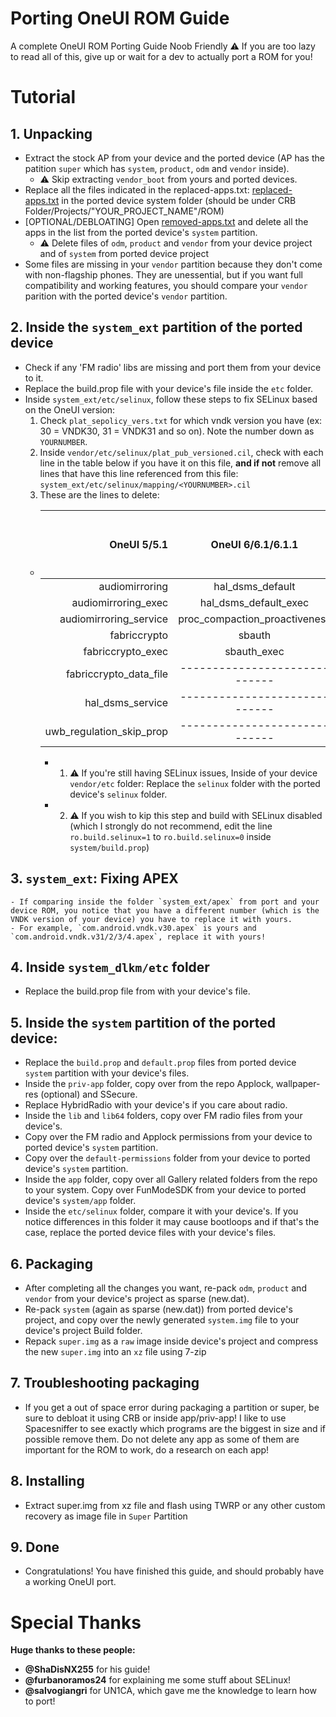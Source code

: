 # Porting OneUI ROM Guide
A complete OneUI ROM Porting Guide Noob Friendly
⚠️ If you are too lazy to read all of this, give up or wait for a dev to actually port a ROM for you!
# Tutorial
## 1. Unpacking
- Extract the stock AP from your device and the ported device (AP has the patition `super` which has `system`, `product`, `odm` and `vendor` inside).
  - ⚠️ Skip extracting `vendor_boot` from yours and ported devices.
- Replace all the files indicated in the replaced-apps.txt: [replaced-apps.txt](https://github.com/Aflaungos/PortingOneUIROMGuide/blob/main/replaced-apps.txt) in the ported device system folder (should be under CRB Folder/Projects/"YOUR_PROJECT_NAME"/ROM)
- [OPTIONAL/DEBLOATING] Open [removed-apps.txt](https://github.com/Aflaungos/PortingOneUIROMGuide/blob/main/removed-apps.txt) and delete all the apps in the list from the ported device's `system` partition.
  - ⚠️ Delete files of `odm`, `product` and `vendor` from your device project and of `system` from ported device project
- Some files are missing in your `vendor` partition because they don't come with non-flagship phones. They are unessential, but if you want full compatibility and working features, you should compare your `vendor` parition with the ported device's `vendor` partition.

## 2. Inside the `system_ext` partition of the ported device
  - Check if any 'FM radio' libs are missing and port them from your device to it.
  - Replace the build.prop file with your device's file inside the `etc` folder.
  - Inside `system_ext/etc/selinux`, follow these steps to fix SELinux based on the OneUI version:
    1. Check `plat_sepolicy_vers.txt` for which vndk version you have (ex: 30 = VNDK30, 31 = VNDK31 and so on). Note the number down as `YOURNUMBER`.
    2. Inside `vendor/etc/selinux/plat_pub_versioned.cil`, check with each line in the table below if you have it on this file, **and if not** remove all lines that have this line referenced from this file: `system_ext/etc/selinux/mapping/<YOURNUMBER>.cil`
    3. These are the lines to delete:
    - OneUI 5/5.1              | OneUI 6/6.1/6.1.1             | OneUI 7 (WIP, might be missing more, untested)
      ------------------------:|:-----------------------------:|:-----------------------
      audiomirroring           | hal_dsms_default              | attiqi_app
      audiomirroring_exec      | hal_dsms_default_exec         | ker_app
      audiomirroring_service   | proc_compaction_proactiveness | kpp_app
      fabriccrypto             | sbauth                        | kpp_data_file
      fabriccrypto_exec        | sbauth_exec                   | ?
      fabriccrypto_data_file   | ----------------------------- | ?
      hal_dsms_service         | ----------------------------- | ?
      uwb_regulation_skip_prop | ----------------------------- | ?
      - 1. ⚠️ If you're still having SELinux issues, Inside of your device `vendor/etc` folder: Replace the `selinux` folder with the ported device's `selinux` folder.
      - 2. ⚠️ If you wish to kip this step and build with SELinux disabled (which I strongly do not recommend, edit the line `ro.build.selinux=1` to `ro.build.selinux=0` inside `system/build.prop`)

## 3. `system_ext`: Fixing APEX
    - If comparing inside the folder `system_ext/apex` from port and your device ROM, you notice that you have a different number (which is the VNDK version of your device) you have to replace it with yours.
    - For example, `com.android.vndk.v30.apex` is yours and `com.android.vndk.v31/2/3/4.apex`, replace it with yours!

## 4. Inside `system_dlkm/etc` folder
  - Replace the build.prop file from with your device's file.

## 5. Inside the `system` partition of the ported device:
  - Replace the `build.prop` and `default.prop` files from ported device `system` partition with your device's files.
  - Inside the `priv-app` folder, copy over from the repo Applock, wallpaper-res (optional) and SSecure.
  - Replace HybridRadio with your device's if you care about radio.
  - Inside the `lib` and `lib64` folders, copy over FM radio files from your device's.
  - Copy over the FM radio and Applock permissions from your device to ported device's `system` partition.
  - Copy over the `default-permissions` folder from your device to ported device's `system` partition.
  - Inside the `app` folder, copy over all Gallery related folders from the repo to your system. Copy over FunModeSDK from your device to ported device's `system/app` folder.
  - Inside the `etc/selinux` folder, compare it with your device's. If you notice differences in this folder it may cause bootloops and if that's the case, replace the ported device files with your device's files.

## 6. Packaging
- After completing all the changes you want, re-pack `odm`, `product` and `vendor` from your device's project as sparse (new.dat).
- Re-pack `system` (again as sparse (new.dat)) from ported device's project, and copy over the newly generated `system.img` file to your device's project Build folder.
- Repack `super.img` as a `raw` image inside device's project and compress the new `super.img` into an `xz` file using 7-zip

## 7. Troubleshooting packaging
- If you get a out of space error during packaging a partition or super, be sure to debloat it using CRB or inside app/priv-app! I like to use Spacesniffer to see exactly which programs are the biggest in size and if possible remove them. Do not delete any app as some of them are important for the ROM to work, do a research on each app!

## 8. Installing
- Extract super.img from xz file and flash using TWRP or any other custom recovery as image file in `Super` Partition

## 9. Done
- Congratulations! You have finished this guide, and should probably have a working OneUI port.

# Special Thanks
**Huge thanks to these people:**
- **@ShaDisNX255** for his guide!
- **@furbanoramos24** for explaining me some stuff about SELinux!
- **@salvogiangri** for UN1CA, which gave me the knowledge to learn how to port!
